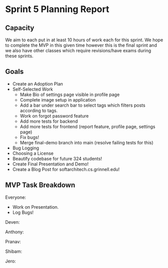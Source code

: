 # Sprint 5 Planning Report

## Capacity
We aim to each put in at least 10 hours of work each for this sprint. We hope to complete the MVP in this given time however this is the final sprint and we also have other classes which require revisions/have exams during these sprints. 

## Goals
- Create an Adoption Plan
- Self-Selected Work
    - Make Bio of settings page visible in profile page
    - Complete image setup in application
    - Add a bar under search bar to select tags which filters posts according to tags. 
    - Work on forgot password feature
    - Add more tests for backend
    - Add more tests for frontend (report feature, profile page, settings page)
    - Fix bugs!
    - Merge final-demo branch into main (resolve failing tests for this)
- Bug Logging
- Choosing a License
- Beautify codebase for future 324 students!
- Create Final Presentation and Demo!
- Create a Blog Post for softarchitech.cs.grinnell.edu!
  

## MVP Task Breakdown

Everyone:
- Work on Presentation.
- Log Bugs!

Deven: 


Anthony:


Pranav:


Shibam:


Jero:







